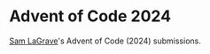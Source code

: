 # Advent of Code 2024

[Sam LaGrave](https://github.com/SLaGrave)'s Advent of Code (2024) submissions.
